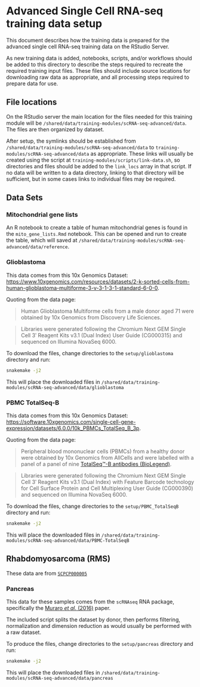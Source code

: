 # Advanced Single Cell RNA-seq training data setup

This document describes how the training data is prepared for the advanced single cell RNA-seq training data on the RStudio Server.

As new training data is added, notebooks, scripts, and/or workflows should be added to this directory to describe the steps required to recreate the required training input files. 
These files should include source locations for downloading raw data as appropriate, and all processing steps required to prepare data for use.

## File locations

On the RStudio server the main location for the files needed for this training module will be `/shared/data/training-modules/scRNA-seq-advanced/data`.
The files are then organized by dataset.

After setup, the symlinks should be established from `/shared/data/training-modules/scRNA-seq-advanced/data` to `training-modules/scRNA-seq-advanced/data` as appropriate.
These links will usually be created using the script at `training-modules/scripts/link-data.sh`, so directories and files should be added to the `link_locs` array in that script.
If no data will be written to a data directory, linking to that directory will be sufficient, but in some cases links to individual files may be required.


## Data Sets

### Mitochondrial gene lists

An R notebook to create a table of human mitochondrial genes is found in the `mito_gene_lists.Rmd` notebook.
This can be opened and run to create the table, which will saved at `/shared/data/training-modules/scRNA-seq-advanced/data/reference`.

### Glioblastoma

This data comes from this 10x Genomics Dataset: https://www.10xgenomics.com/resources/datasets/2-k-sorted-cells-from-human-glioblastoma-multiforme-3-v-3-1-3-1-standard-6-0-0.

Quoting from the data page:

> Human Glioblastoma Multiforme cells from a male donor aged 71 were obtained by 10x Genomics from Discovery Life Sciences.

> Libraries were generated following the Chromium Next GEM Single Cell 3ʹ Reagent Kits v3.1 (Dual Index) User Guide (CG000315) and sequenced on Illumina NovaSeq 6000.


To download the files, change directories to the `setup/glioblastoma` directory and run:

```sh
snakemake -j2 
```

This will place the downloaded files in `/shared/data/training-modules/scRNA-seq-advanced/data/glioblastoma`


### PBMC TotalSeq-B

This data comes from this 10x Genomics Dataset: https://software.10xgenomics.com/single-cell-gene-expression/datasets/6.0.0/10k_PBMCs_TotalSeq_B_3p.

Quoting from the data page:

> Peripheral blood mononuclear cells (PBMCs) from a healthy donor were obtained by 10x Genomics from AllCells and were labelled with a panel of a panel of nine [TotalSeq™-B antibodies (BioLegend)](https://www.biolegend.com/en-us/products/totalseq-b-human-tbnk-cocktail-19043).

> Libraries were generated following the Chromium Next GEM Single Cell 3ʹ Reagent Kits v3.1 (Dual Index) with Feature Barcode technology for Cell Surface Protein and Cell Multiplexing User Guide (CG000390) and sequenced on Illumina NovaSeq 6000.

To download the files, change directories to the `setup/PBMC_TotalSeqB` directory and run:

```sh
snakemake -j2 
```

This will place the downloaded files in `/shared/data/training-modules/scRNA-seq-advanced/data/PBMC-TotalSeqB`

## Rhabdomyosarcoma (RMS)

These data are from [`SCPCP000005`](https://scpca.alexslemonade.org/projects/SCPCP000005)

### Pancreas

This data for these samples comes from the `scRNAseq` RNA package, specifically the [Muraro _et al._ (2016)](https://doi.org/10.1016/j.cels.2016.09.002) paper.

The included script splits the dataset by donor, then performs filtering, normalization and dimension reduction as would usually be performed with a raw dataset.

To produce the files, change directories to the `setup/pancreas` directory and run:

```sh
snakemake -j2 
```

This will place the downloaded files in `/shared/data/training-modules/scRNA-seq-advanced/data/pancreas`

